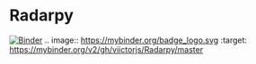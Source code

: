 # Radarpy
[![Binder](https://mybinder.org/badge_logo.svg)](https://mybinder.org/v2/gh/viictorjs/Radarpy/master)
.. image:: https://mybinder.org/badge_logo.svg
 :target: https://mybinder.org/v2/gh/viictorjs/Radarpy/master
